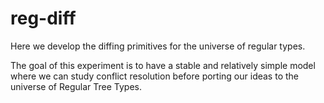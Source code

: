 # reg-diff

Here we develop the diffing primitives for the universe 
of regular types.

The goal of this experiment is to have a stable and relatively simple model
where we can study conflict resolution before porting our ideas
to the universe of Regular Tree Types.
